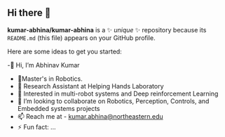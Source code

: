 ## Hi there 👋

**kumar-abhina/kumar-abhina** is a ✨ _unique_ ✨ repository because its `README.md` (this file) appears on your GitHub profile.

Here are some ideas to get you started:

-👋 Hi, I’m Abhinav Kumar
- 🔭Master's in Robotics.
- 🌱 Research Assistant at Helping Hands Laboratory
- 👯 Interested in multi-robot systems and Deep reinforcement Learning
- 👯 I’m looking to collaborate on Robotics, Perception, Controls, and Embedded systems projects
- 📫 Reach me at - kumar.abhina@northeastern.edu
- ⚡ Fun fact: ...

